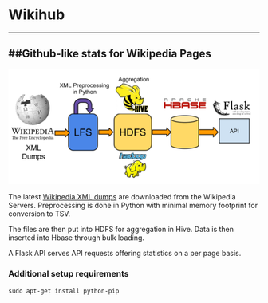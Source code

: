 Wikihub
=======
------------

##Github-like stats for Wikipedia Pages
--------

![The Wikihub Pipeline](images/pipeline2.png "Jaunt Pipeline")

The latest [Wikipedia XML dumps](http://dumps.wikimedia.org/enwiki/latest/) are downloaded from the Wikipedia Servers. Preprocessing is done in Python with minimal memory footprint for conversion to TSV.

The files are then put into HDFS for aggregation in Hive. Data is then inserted into Hbase through bulk loading.

A Flask API serves API requests offering statistics on a per page basis.



### Additional setup requirements

```Shell
sudo apt-get install python-pip
``` 